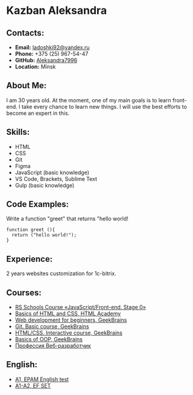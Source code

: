 # Kazban Aleksandra

## Contacts:
- **Email:** ladoshki92@yandex.ru
- **Phone:** +375 (25) 967-54-47
- **GitHub:** [ Aleksandra7996 ](https://github.com/Aleksandra7996)
- **Location:** Minsk
## About Me:
I am 30 years old. At the moment, one of my main goals is to learn front-end.  I take every chance to learn new things.  I will use the best efforts to become an expert in this.
## Skills:
- HTML
- CSS 
- Git
- Figma
- JavaScript (basic knowledge)
- VS Code, Brackets, Sublime Text
- Gulp (basic knowledge)
 ## Code Examples:
Write a function "greet" that returns "hello world! 
```
function greet (){
  return ("hello world!");   
}
```
## Experience:
2 years websites customization for 1c-bitrix.
## Courses:
- [ RS Schools Course «JavaScript/Front-end. Stage 0» ](https://rs.school/)
- [ Basics of HTML and CSS, HTML Academy ](https://htmlacademy.ru)
- [ Web development for beginners, GeekBrains ](https://gb.ru)
- [ Git. Basic course, GeekBrains ](https://gb.ru)
- [ HTML/CSS. Interactive course, GeekBrains ](https://gb.ru)
- [ Basics of OOP, GeekBrains ](https://gb.ru)
- [ Профессия Веб-разработчик ](https://go.skillbox.ru/)

 ## English:
- [ A1, EPAM English test ](https://examinator.epam.com)
- [ A1-A2, EF SET ](https://www.efset.org/)
